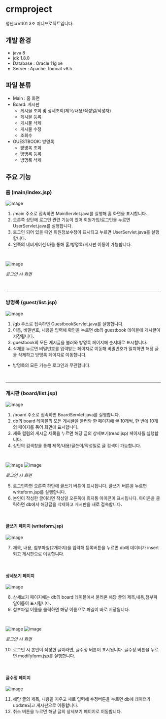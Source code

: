# crmproject
청년crm101 3조 미니프로젝트입니다.

## 개발 환경
- java 8
- jdk 1.8.0
- Database : Oracle 11g xe
- Server : Apache Tomcat v8.5

## 파일 분류
- Main : 홈 화면
- Board: 게시판
   - 게시물 조회 및 상세조회(제목/내용/작성일/작성자)
   - 게시물 등록
   - 게시물 삭제
   - 게시물 수정
   - 조회수
- GUESTBOOK: 방명록
    - 방명록 조회
    - 방명록 등록
    - 방명록 삭제

## 주요 기능
### 홈 (main/index.jsp)
![image](https://github.com/ananaskimchi/crmproject/assets/141298734/ea334978-f9c9-4e80-b14a-a216481f11b2)

1. /main 주소로 접속하면 MainServlet.java를 실행해 홈 화면을 표시합니다.
2. 오른쪽 상단에 로그인 관련 기능이 있어 회원가입/로그인을 누르면 UserServlet.java를 실행합니다.
3. 로그인 되어 있을 때엔 회원정보수정이 표시되고 누르면 UserServlet.java를 실행합니다.
4. 왼쪽의 네비게이션 바를 통해 홈/방명록/게시판 이동이 가능합니다.
</br>

![image](https://github.com/ananaskimchi/crmproject/assets/104189608/b454aafc-0e13-4978-b02c-286f9c7b8852)


_로그인 시 화면_

</br>

---
### 방명록 (guest/list.jsp)
![image](https://github.com/ananaskimchi/crmproject/assets/141298734/6e523505-a5a2-44f2-a62e-218ba7891011)

1. /gb 주소로 접속하면 GuestbookServlet.java를 실행합니다.
2. 이름, 비밀번호, 내용을 입력해 확인을 누르면 db의 guestbook 테이블에 게시글이 저장됩니다.
3. guestbook의 모든 게시글을 불러와 방명록 페이지에 순서대로 표시합니다.
4. 삭제를 누르면 비밀번호를 입력받는 페이지로 이동해 비밀번호가 일치하면 해당 글을 삭제하고 방명록 페이지로 이동합니다.
- 방명록의 모든 기능은 로그인과 무관합니다.
</br>

---

### 게시판 (board/list.jsp)
![image](https://github.com/ananaskimchi/crmproject/assets/141298734/3a1474bc-3230-42ed-9edb-6709c32ff326)

1. /board 주소로 접속하면 BoardServlet.java를 실행합니다.
2. db의 board 테이블의 모든 게시글을 불러와 한 페이지에 글 10개씩, 한 번에 10개의 페이지를 묶어 화면에 표시합니다. 
3. 제목 컬럼의 게시글 제목을 누르면 해당 글의 상세보기(read.jsp) 페이지를 실행합니다.
4. 상단의 검색창을 통해 제목/내용/글쓴이/작성일로 글 검색이 가능합니다.
</br>

![image](https://github.com/ananaskimchi/crmproject/assets/141298734/f99441d8-88e0-429e-b4c2-18d3e3e54c69)
![image](https://github.com/ananaskimchi/crmproject/assets/104189608/34ea484c-6f68-48b7-a17f-6beaacde736c)


_로그인 시 화면_

5. 로그인하면 오른쪽 하단에 글쓰기 버튼이 표시됩니다. 글쓰기 버튼을 누르면 writeform.jsp를 실행합니다.
6. 본인이 작성한 글이라면 작성일 오른쪽에 휴지통 아이콘이 표시됩니다. 아이콘을 클릭하면 db에서 해당글을 삭제하고 게시판을 새로 접속합니다.
</br>

#### 글쓰기 페이지 (writeform.jsp)
![image](https://github.com/ananaskimchi/crmproject/assets/141298734/ba846c01-71c6-47b3-8398-389af1662166)

7. 제목, 내용, 첨부파일(2개까지)을 입력해 등록버튼을 누르면 db에 데이터가 insert되고 게시판으로 이동합니다.
</br>

#### 상세보기 페이지
![image](https://github.com/ananaskimchi/crmproject/assets/141298734/2f05898d-3ed9-4c28-b90c-afc6025aeb15)

8. 상세보기 페이지에는 db의 board 테이블에서 불러온 해당 글의 제목,내용,첨부파일이름이 표시됩니다.
9. 첨부파일 이름을 클릭하면 해당 이름으로 파일이 바로 저장됩니다.
</br>

![image](https://github.com/ananaskimchi/crmproject/assets/141298734/448ac162-a2fb-4346-973f-2603a4ea1348)
![image](https://github.com/ananaskimchi/crmproject/assets/104189608/53cc4ec4-b854-42b3-985f-687722c10b9d)


_로그인 시 화면_

10. 로그인 시 본인이 작성한 글이라면, 글수정 버튼이 표시됩니다. 글수정 버튼을 누르면 modifyform.jsp를 실행합니다.
</br>

#### 글수정 페이지
![image](https://github.com/ananaskimchi/crmproject/assets/141298734/f68f9ec7-5b77-4624-b4af-c3ed8c74ba5f)

11. 해당 글의 제목, 내용을 지우고 새로 입력해 수정버튼을 누르면 db에 데이터가 update되고 게시판으로 이동합니다.
12. 취소 버튼을 누르면 해당 글의 상세보기 페이지로 이동합니다.
</br>

